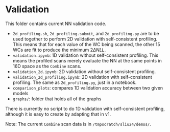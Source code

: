 # Validation

This folder contains current NN validation code.
- `2d_profiling.sh`, `2d_profiling.submit`, and `2d_profiling.py` are to be used together to perform 2D validation with self-consistent profiling. This means that for each value of the WC being scanned, the other 15 WCs are fit to produce the minimum $2\Delta NLL$.
- `validation.ipynb`: 1D validation without self-consistent profiling. This means the profiled scans merely evaluate the NN at the same points in 16D space as the `Combine` scans.
- `validation_2d.ipynb`: 2D validation without self-consistent profiling.
- `validation_2d_profiling.ipynb`: 2D validation with self-consistent profiling. The same as `2d_profiling.py`, just in a notebook.
- `comparison_plots`: compares 1D validation accuracy between two given models
- `graphs/`: folder that holds all of the graphs

There is currently no script to do 1D validation with self-consistent profiling, although it is easy to create by adapting that in v1.

Note: The current `Combine` scan data is in `/tmpscratch/sliu24/demos/`.
